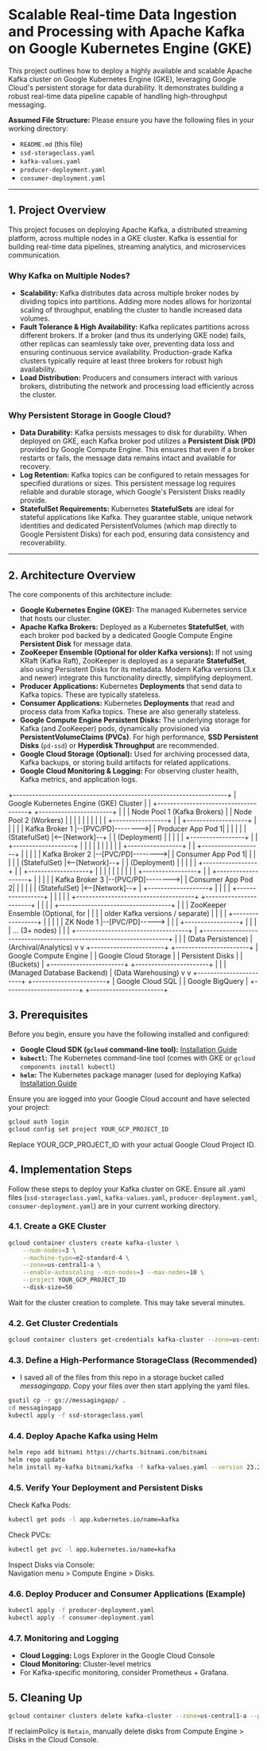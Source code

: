 # Scalable Real-time Data Ingestion and Processing with Apache Kafka on Google Kubernetes Engine (GKE)

This project outlines how to deploy a highly available and scalable Apache Kafka cluster on Google Kubernetes Engine (GKE), leveraging Google Cloud's persistent storage for data durability. It demonstrates building a robust real-time data pipeline capable of handling high-throughput messaging.

**Assumed File Structure:**
Please ensure you have the following files in your working directory:
* `README.md` (this file)
* `ssd-storageclass.yaml`
* `kafka-values.yaml`
* `producer-deployment.yaml`
* `consumer-deployment.yaml`

---

## 1. Project Overview

This project focuses on deploying Apache Kafka, a distributed streaming platform, across multiple nodes in a GKE cluster. Kafka is essential for building real-time data pipelines, streaming analytics, and microservices communication.

### Why Kafka on Multiple Nodes?

* **Scalability:** Kafka distributes data across multiple broker nodes by dividing topics into partitions. Adding more nodes allows for horizontal scaling of throughput, enabling the cluster to handle increased data volumes.
* **Fault Tolerance & High Availability:** Kafka replicates partitions across different brokers. If a broker (and thus its underlying GKE node) fails, other replicas can seamlessly take over, preventing data loss and ensuring continuous service availability. Production-grade Kafka clusters typically require at least three brokers for robust high availability.
* **Load Distribution:** Producers and consumers interact with various brokers, distributing the network and processing load efficiently across the cluster.

### Why Persistent Storage in Google Cloud?

* **Data Durability:** Kafka persists messages to disk for durability. When deployed on GKE, each Kafka broker pod utilizes a **Persistent Disk (PD)** provided by Google Compute Engine. This ensures that even if a broker restarts or fails, the message data remains intact and available for recovery.
* **Log Retention:** Kafka topics can be configured to retain messages for specified durations or sizes. This persistent message log requires reliable and durable storage, which Google's Persistent Disks readily provide.
* **StatefulSet Requirements:** Kubernetes **StatefulSets** are ideal for stateful applications like Kafka. They guarantee stable, unique network identities and dedicated PersistentVolumes (which map directly to Google Persistent Disks) for each pod, ensuring data consistency and recoverability.

---

## 2. Architecture Overview

The core components of this architecture include:

* **Google Kubernetes Engine (GKE):** The managed Kubernetes service that hosts our cluster.
* **Apache Kafka Brokers:** Deployed as a Kubernetes **StatefulSet**, with each broker pod backed by a dedicated Google Compute Engine **Persistent Disk** for message data.
* **ZooKeeper Ensemble (Optional for older Kafka versions):** If not using KRaft (Kafka Raft), ZooKeeper is deployed as a separate **StatefulSet**, also using Persistent Disks for its metadata. Modern Kafka versions (3.x and newer) integrate this functionality directly, simplifying deployment.
* **Producer Applications:** Kubernetes **Deployments** that send data to Kafka topics. These are typically stateless.
* **Consumer Applications:** Kubernetes **Deployments** that read and process data from Kafka topics. These are also generally stateless.
* **Google Compute Engine Persistent Disks:** The underlying storage for Kafka (and ZooKeeper) pods, dynamically provisioned via **PersistentVolumeClaims (PVCs)**. For high performance, **SSD Persistent Disks** (`pd-ssd`) or **Hyperdisk Throughput** are recommended.
* **Google Cloud Storage (Optional):** Used for archiving processed data, Kafka backups, or storing build artifacts for related applications.
* **Google Cloud Monitoring & Logging:** For observing cluster health, Kafka metrics, and application logs.

+-------------------------------------------------------------------+
|               Google Kubernetes Engine (GKE) Cluster              |
| +-------------------------------------+ +-----------------------+ |
| | Node Pool 1 (Kafka Brokers)         | | Node Pool 2 (Workers) | |
| |                                     | |                       | |
| | +-----------------+                 | | +-------------------+ | |
| | | Kafka Broker 1  |--[PVC/PD]-------->| | Producer App Pod 1| | |
| | | (StatefulSet)   |&lt;--[Network]--+   | | (Deployment)      | | |
| | +-----------------+             |   | +-------------------+ | |
| |                                 |   |                       | |
| | +-----------------+             |   | +-------------------+ | |
| | | Kafka Broker 2  |--[PVC/PD]-------->| | Consumer App Pod 1| | |
| | | (StatefulSet)   |&lt;--[Network]--+   | | (Deployment)      | | |
| | +-----------------+             |   | +-------------------+ | |
| |                                 |   |                       | |
| | +-----------------+             |   | +-------------------+ | |
| | | Kafka Broker 3  |--[PVC/PD]-------->| | Consumer App Pod 2| | |
| | | (StatefulSet)   |&lt;--[Network]--+   | +-------------------+ | |
| | +-----------------+                 | |                       | |
| +-------------------------------------+ +-----------------------+ |
|                                                                   |
| +-----------------------------------+                             |
| | ZooKeeper Ensemble (Optional, for |                             |
| | older Kafka versions / separate)  |                             |
| | +-----------------+               |                             |
| | | ZK Node 1       |--[PVC/PD]----->                             |
| | +-----------------+               |                             |
| | ... (3+ nodes)                    |                             |
| +-----------------------------------+                             |
+-------------------------------------------------------------------+
|                                       |
| (Data Persistence)                    | (Archival/Analytics)
v                                       v
+-----------------------+              +-----------------------+
| Google Compute Engine |              | Google Cloud Storage  |
| Persistent Disks      |              | (Buckets)             |
+-----------------------+              +-----------------------+
|                                       |
| (Managed Database Backend)            | (Data Warehousing)
v                                       v
+-----------------------+              +-----------------------+
| Google Cloud SQL      |              | Google BigQuery       |
+-----------------------+              +-----------------------+


## 3. Prerequisites

Before you begin, ensure you have the following installed and configured:

* **Google Cloud SDK (`gcloud` command-line tool):** [Installation Guide](https://cloud.google.com/sdk/docs/install)
* **`kubectl`:** The Kubernetes command-line tool (comes with GKE or `gcloud components install kubectl`)
* **`helm`:** The Kubernetes package manager (used for deploying Kafka) [Installation Guide](https://helm.sh/docs/intro/install/)

Ensure you are logged into your Google Cloud account and have selected your project:

```bash
gcloud auth login
gcloud config set project YOUR_GCP_PROJECT_ID
```
Replace YOUR_GCP_PROJECT_ID with your actual Google Cloud Project ID.

## 4. Implementation Steps

Follow these steps to deploy your Kafka cluster on GKE. Ensure all .yaml files (`ssd-storageclass.yaml`, `kafka-values.yaml`, `producer-deployment.yaml`, `consumer-deployment.yaml`) are in your current working directory.

### 4.1. Create a GKE Cluster

```bash
gcloud container clusters create kafka-cluster \
    --num-nodes=3 \
    --machine-type=e2-standard-4 \
    --zone=us-central1-a \
    --enable-autoscaling --min-nodes=3 --max-nodes=10 \
    --project YOUR_GCP_PROJECT_ID
    --disk-size=50
```

Wait for the cluster creation to complete. This may take several minutes.

### 4.2. Get Cluster Credentials

```bash
gcloud container clusters get-credentials kafka-cluster --zone=us-central1-a --project YOUR_GCP_PROJECT_ID
```

### 4.3. Define a High-Performance StorageClass (Recommended)

- I saved all of the files from this repo in a storage bucket called _messagingapp_. Copy your files over then start applying the yaml files.

```bash
gsutil cp -r gs://messagingapp/ .
cd messagingapp
kubectl apply -f ssd-storageclass.yaml
```

### 4.4. Deploy Apache Kafka using Helm

```bash
helm repo add bitnami https://charts.bitnami.com/bitnami
helm repo update
helm install my-kafka bitnami/kafka -f kafka-values.yaml --version 23.2.0
```

### 4.5. Verify Your Deployment and Persistent Disks

Check Kafka Pods:

```bash
kubectl get pods -l app.kubernetes.io/name=kafka
```

Check PVCs:

```bash
kubectl get pvc -l app.kubernetes.io/name=kafka
```

Inspect Disks via Console:  
Navigation menu > Compute Engine > Disks.

### 4.6. Deploy Producer and Consumer Applications (Example)

```bash
kubectl apply -f producer-deployment.yaml
kubectl apply -f consumer-deployment.yaml
```

### 4.7. Monitoring and Logging

- **Cloud Logging:** Logs Explorer in the Google Cloud Console  
- **Cloud Monitoring:** Cluster-level metrics  
- For Kafka-specific monitoring, consider Prometheus + Grafana.

## 5. Cleaning Up

```bash
gcloud container clusters delete kafka-cluster --zone=us-central1-a --project YOUR_GCP_PROJECT_ID
```

If reclaimPolicy is `Retain`, manually delete disks from Compute Engine > Disks in the Cloud Console.
